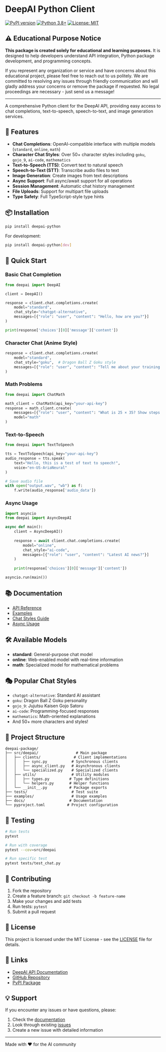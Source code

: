 # DeepAI Python Client

[![PyPI version](https://badge.fury.io/py/deepai-python.svg)](https://badge.fury.io/py/deepai-python)
[![Python 3.8+](https://img.shields.io/badge/python-3.8+-blue.svg)](https://www.python.org/downloads/)
[![License: MIT](https://img.shields.io/badge/License-MIT-yellow.svg)](https://opensource.org/licenses/MIT)

## ⚠️ Educational Purpose Notice

**This package is created solely for educational and learning purposes.** It is designed to help developers understand API integration, Python package development, and programming concepts. 

If you represent any organization or service and have concerns about this educational project, please feel free to reach out to us politely. We are committed to resolving any issues through friendly communication and will gladly address your concerns or remove the package if requested. No legal proceedings are necessary - just send us a message!

---

A comprehensive Python client for the DeepAI API, providing easy access to chat completions, text-to-speech, speech-to-text, and image generation services.

## 🚀 Features

- **Chat Completions**: OpenAI-compatible interface with multiple models (`standard`, `online`, `math`)
- **Character Chat Styles**: Over 50+ character styles including `goku`, `gojo_9`, `ai-code`, `mathematics`
- **Text-to-Speech (TTS)**: Convert text to natural speech
- **Speech-to-Text (STT)**: Transcribe audio files to text
- **Image Generation**: Create images from text descriptions
- **Async Support**: Full async/await support for all operations
- **Session Management**: Automatic chat history management
- **File Uploads**: Support for multipart file uploads
- **Type Safety**: Full TypeScript-style type hints

## 📦 Installation

```bash
pip install deepai-python
```

For development:
```bash
pip install deepai-python[dev]
```

## 🔧 Quick Start

### Basic Chat Completion

```python
from deepai import DeepAI

client = DeepAI()

response = client.chat.completions.create(
    model="standard",
    chat_style="chatgpt-alternative",
    messages=[{"role": "user", "content": "Hello, how are you?"}]
)

print(response['choices'][0]['message']['content'])
```

### Character Chat (Anime Style)

```python
response = client.chat.completions.create(
    model="standard",
    chat_style="goku",  # Dragon Ball Z Goku style
    messages=[{"role": "user", "content": "Tell me about your training!"}]
)
```

### Math Problems

```python
from deepai import ChatMath

math_client = ChatMath(api_key="your-api-key")
response = math_client.create(
    messages=[{"role": "user", "content": "What is 25 × 35? Show steps."}],
    model="math"
)
```

### Text-to-Speech

```python
from deepai import TextToSpeech

tts = TextToSpeech(api_key="your-api-key")
audio_response = tts.speak(
    text="Hello, this is a test of text to speech!",
    voice="en-US-AriaNeural"
)

# Save audio file
with open("output.wav", "wb") as f:
    f.write(audio_response['audio_data'])
```

### Async Usage

```python
import asyncio
from deepai import AsyncDeepAI

async def main():
    client = AsyncDeepAI()
    
    response = await client.chat.completions.create(
        model="online",
        chat_style="ai-code",
        messages=[{"role": "user", "content": "Latest AI news?"}]
    )
    
    print(response['choices'][0]['message']['content'])

asyncio.run(main())
```

## 📚 Documentation

- [API Reference](docs/api-reference.md)
- [Examples](examples/)
- [Chat Styles Guide](docs/chat-styles.md)
- [Async Usage](docs/async-usage.md)

## 🛠️ Available Models

- **standard**: General-purpose chat model
- **online**: Web-enabled model with real-time information
- **math**: Specialized model for mathematical problems

## 🎭 Popular Chat Styles

- `chatgpt-alternative`: Standard AI assistant
- `goku`: Dragon Ball Z Goku personality
- `gojo_9`: Jujutsu Kaisen Gojo Satoru
- `ai-code`: Programming-focused responses
- `mathematics`: Math-oriented explanations
- And 50+ more characters and styles!

## 📁 Project Structure

```
deepai-package/
├── src/deepai/                 # Main package
│   ├── clients/               # Client implementations
│   │   ├── sync.py           # Synchronous clients
│   │   ├── async_client.py   # Asynchronous clients
│   │   └── specialized.py    # Specialized clients
│   ├── utils/                # Utility modules
│   │   ├── types.py         # Type definitions
│   │   └── helpers.py       # Helper functions
│   └── __init__.py          # Package exports
├── tests/                    # Test suite
├── examples/                 # Usage examples
├── docs/                    # Documentation
└── pyproject.toml          # Project configuration
```

## 🧪 Testing

```bash
# Run tests
pytest

# Run with coverage
pytest --cov=src/deepai

# Run specific test
pytest tests/test_chat.py
```

## 🤝 Contributing

1. Fork the repository
2. Create a feature branch: `git checkout -b feature-name`
3. Make your changes and add tests
4. Run tests: `pytest`
5. Submit a pull request

## 📄 License

This project is licensed under the MIT License - see the [LICENSE](LICENSE) file for details.

## 🔗 Links

- [DeepAI API Documentation](https://deepai.org/apis)
- [GitHub Repository](https://github.com/yourusername/deepai-python)
- [PyPI Package](https://pypi.org/project/deepai-python/)

## 💡 Support

If you encounter any issues or have questions, please:
1. Check the [documentation](docs/)
2. Look through existing [issues](https://github.com/yourusername/deepai-python/issues)
3. Create a new issue with detailed information

---

Made with ❤️ for the AI community
